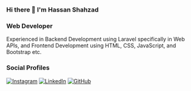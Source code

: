 ### Hi there 👋 I'm Hassan Shahzad

### Web Developer


Experienced in Backend Development using Laravel specifically in Web APIs, and Frontend Development using HTML, CSS, JavaScript, and Bootstrap etc.


### Social Profiles
[![Instagram](https://img.shields.io/badge/-Instagram-E4405F?style=for-the-badge&logo=instagram&logoColor=white)](https://www.instagram.com/techcoderlab)
[![LinkedIn](https://img.shields.io/badge/-LinkedIn-0A66C2?style=for-the-badge&logo=linkedin&logoColor=white)](https://www.linkedin.com/in/chassanshahzad)
[![GitHub](https://img.shields.io/badge/-GitHub-181717?style=for-the-badge&logo=github&logoColor=white)](https://github.com/techcoderlab)




